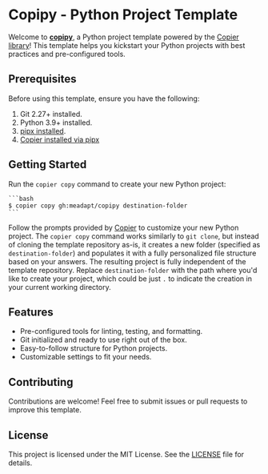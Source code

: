 # Copipy - Python Project Template

Welcome to **[copipy](https://github.com/meadapt/copipy)**, a Python project template powered by the [Copier library](https://copier.readthedocs.io/en/stable/)!
This template helps you kickstart your Python projects with best practices and pre-configured tools.

## Prerequisites

Before using this template, ensure you have the following:

1. Git 2.27+ installed.
1. Python 3.9+ installed.
1. [pipx installed](https://pipx.pypa.io/stable/installation/).
1. [Copier installed via pipx](https://copier.readthedocs.io/en/stable/#installation)

## Getting Started

Run the `copier copy` command to create your new Python project:

    ```bash
    $ copier copy gh:meadapt/copipy destination-folder
    ```

Follow the prompts provided by [Copier](https://copier.readthedocs.io/en/stable/) to customize your new Python project.
The `copier copy` command works similarly to `git clone`, but instead of cloning the template repository as-is, it creates a new folder (specified as `destination-folder`) and populates it with a fully personalized file structure based on your answers.
The resulting project is fully independent of the template repository.
Replace `destination-folder` with the path where you'd like to create your project, which could be just `.` to indicate the creation in your current working directory.

## Features

- Pre-configured tools for linting, testing, and formatting.
- Git initialized and ready to use right out of the box.
- Easy-to-follow structure for Python projects.
- Customizable settings to fit your needs.

## Contributing

Contributions are welcome! Feel free to submit issues or pull requests to improve this template.

## License

This project is licensed under the MIT License. See the [LICENSE](LICENSE) file for details.
